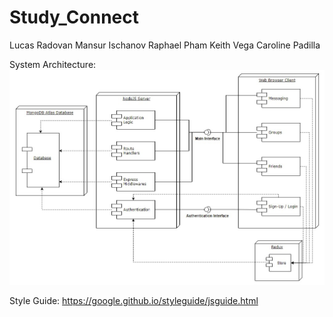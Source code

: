 # Study_Connect
Lucas Radovan
Mansur Ischanov
Raphael Pham
Keith Vega
Caroline Padilla

System Architecture:
![Deployment Diagram](system_architecture.jpg)

Style Guide:
https://google.github.io/styleguide/jsguide.html